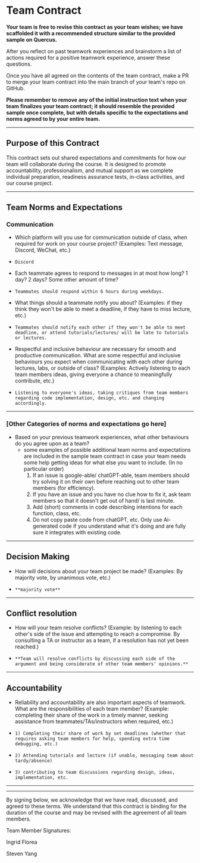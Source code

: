 # Team Contract

**Your team is free to revise this contract as your team wishes; we have scaffolded it with a recommended structure similar to the provided sample on Quercus.**

After you reflect on past teamwork experiences and brainstorm a list of actions required for a positive teamwork experience, answer these questions. 

Once you have all agreed on the contents of the team contract, make a PR to merge your team contract into the main branch of your team's repo on GitHub.

**Please remember to remove any of the initial instruction text when your team finalizes your team contract; it should resemble the provided sample once complete, but with details specific to the expectations and norms agreed to by your entire team.**

---
## Purpose of this Contract

This contract sets out shared expectations and commitments for how our team will collaborate during the course. It is designed to promote accountability, professionalism, and mutual support as we complete individual preparation, readiness assurance tests, in-class activities, and our course project.

---
## Team Norms and Expectations

### Communication

* Which platform will you use for communication outside of class, when required for work on your course project? (Examples: Text message, Discord, WeChat, etc.)
*     Discord

* Each teammate agrees to respond to messages in at most how long? 1 day? 2 days? Some other amount of time?
*     Teammates should respond within 6 hours during weekdays. 

* What things should a teammate notify you about? (Examples: if they think they won't be able to meet a deadline, if they have to miss lecture, etc.)
*     Teammates should notify each other if they won't be able to meet deadline, or attend tutorials/lectures/ will be late to tutorials or lectures.

* Respectful and inclusive behaviour are necessary for smooth and productive communication. What are some respectful and inclusive behaviours you expect when communicating with each other during lectures, labs, or outside of class? (Examples: Actively listening to each team members ideas, giving everyone a chance to meaningfully contribute, etc.)
*     Listening to everyone's ideas, taking critiques from team members regarding code implementation, design, etc. and changing accordingly.

---

### [Other Categories of norms and expectations go here]

* Based on your previous teamwork experiences, what other behaviours do you agree upon as a team?
    - some examples of possible additional team norms and expectations are included in the sample team contract in case your team needs some help getting ideas for what else you want to include.
      (In no particular order)
      1) If an issue is google-able/ chatGPT-able, team members should try solving it on their own before reaching out to other team members (for efficiency).
      2) If you have an issue and you have no clue how to fix it, ask team members so that it doesn't get out of hand/ is last minute.
      3) Add (short) comments in code describing intentions for each function, class, etc.
      4) Do not copy paste code from chatGPT, etc. Only use Ai-generated code if you understand what it's doing and are fully sure it integrates with existing code.
      
      
---

## Decision Making

* How will decisions about your team project be made? (Examples: By majority vote, by unanimous vote, etc.)
*     **majority vote**

---
## Conflict resolution

* How will your team resolve conflicts? (Example: by listening to each other's side of the issue and attempting to reach a compromise. By consulting a TA or instructor as a team, if a resolution has not yet been reached.)
*     **Team will resolve conflicts by discussing each side of the argument and being considerate of other team members' opinions.**

---

## Accountability

* Reliability and accountability are also important aspects of teamwork. What are the responsibilities of each team member? (Example: completing their share of the work in a timely manner, seeking assistance from teammates/TAs/instructors when required, etc.)
*     1) Completing their share of work by set deadlines (whether that requires asking team members for help, spending extra time debugging, etc.)
*     2) Attending tutorials and lecture (if unable, messaging team about tardy/absence)
*     3) contributing to team discussions regarding design, ideas, implementation, etc.

---

---

By signing below, we acknowledge that we have read, discussed, and agreed to these terms. We understand that this contract is binding for the duration of the course and may be revised with the agreement of all team members.

Team Member Signatures:

Ingrid Florea 

Steven Yang
